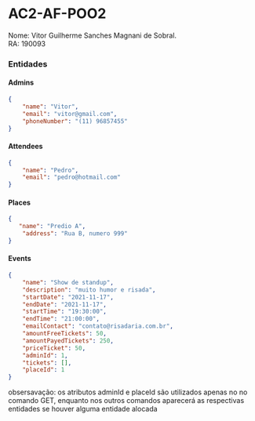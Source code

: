# AC2-AF-POO2

Nome: Vitor Guilherme Sanches Magnani de Sobral.  
RA: 190093 

### Entidades

#### Admins

```json
{  
    "name": "Vitor",  
    "email": "vitor@gmail.com",
    "phoneNumber": "(11) 96857455"  
}
```

#### Attendees

```json
{  
    "name": "Pedro",  
    "email": "pedro@hotmail.com"  
}
```

#### Places

```json
{  
   "name": "Predio A",  
    "address": "Rua B, numero 999"  
}
```

#### Events

```json
{  
    "name": "Show de standup",  
    "description": "muito humor e risada",  
    "startDate": "2021-11-17",  
    "endDate": "2021-11-17",  
    "startTime": "19:30:00",  
    "endTime": "21:00:00",  
    "emailContact": "contato@risadaria.com.br",  
    "amountFreeTickets": 50,  
    "amountPayedTickets": 250,  
    "priceTicket": 50,  
    "adminId": 1,  
    "tickets": [],  
    "placeId": 1  
}
```
obsersavação: os atributos adminId e placeId são utilizados apenas no no comando GET, enquanto nos outros comandos aparecerá as respectivas entidades se houver alguma entidade alocada
